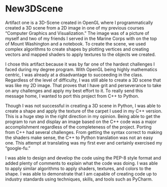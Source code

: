 # New3DScene
Artifact one is a 3D-Scene created in OpenGL where I programmatically created a 3D scene from a 2D image in one of my previous courses “Computer Graphics and Visualization.” The image was of a picture of myself and two of my friends I served in the Marine Corps with on the top of Mount Washington and a notebook. To create the scene, we used complex algorithms to create shapes by plotting vertices and creating vectors and mapped shaders to apply textures to the objects we created.

I chose this artifact because it was by far one of the hardest challenges I faced during my degree program. With OpenGL being highly mathematics centric, I was already at a disadvantage to succeeding in the class. Regardless of the level of difficulty, I was still able to create a 3D scene that was like my 2D image. That proves that I have grit and perseverance to take on any challenges and apply my best effort to it. To really send this message home, I wanted to port this project from C++ to Python.

Though I was not successful in creating a 3D scene in Python, I was able to create a shape and apply the texture of the carpet I used in my C++ version. This is a huge step in the right direction in my opinion. Being able to get the program to run and display an image based on the C++ code was a major accomplishment regardless of the completeness of the project. Porting from C++ had several challenges. From getting the syntax correct to making the shaders make sense, the C++ to Python translation was not an easy one. This attempt at translating was my first ever and certainly exercised my “google-fu.”

I was able to design and develop the code using the PEP-8 style format and added plenty of comments to explain what the code was doing. I was able to apply similar algorithms to apply shaders, textures, and colors to the shape. I was able to demonstrate that I am capable of creating code up to industry standards using techniques, skills, and tools such as PyCharm.

